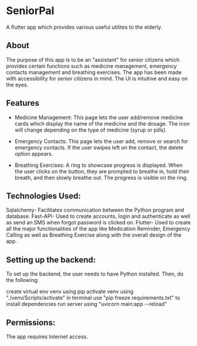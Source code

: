 # SeniorPal

A flutter app which provides various useful utilites to the elderly.

## About

The purpose of this app is to be an "assistant" for senior citizens which provides certain functions such as medicine management, emergency contacts management and breathing exercises. The app has been made with accessibility for senior citizens in mind. The UI is intuitive and easy on the eyes.

## Features

* Medicine Management:
      This page lets the user add/remove medicine cards which display the name of the medicine and the dosage. The icon will change depending on the type of medicine           (syrup or pills).
      
* Emergency Contacts:
      This page lets the user add, remove or search for emergency contacts. If the user swipes left on the contact, the delete option appears. 
      
* Breathing Exercises:
      A ring to showcase progress is displayed. When the user clicks on the button, they are prompted to breathe in, hold their breath, and then slowly breathe out. The         progress is visible on the ring.
      
## Technologies Used:

Sqlalchemy- Facilitates communication between the Python program and database.
Fast-API- Used to create accounts, login and authenticate as well as send an SMS when forgot password is clicked on.
Flutter- Used to create all the major functionalities of the app like Medication Reminder, Emergency Calling as well as Breathing Exercise along with the overall design of the app.

## Setting up the backend:

To set up the backend, the user needs to have Python installed. Then, do the following: 

create virtual env venv using pip
activate venv using "./venv/Scripts/activate" in terminal
use "pip freeze requirements.txt" to install dependencies
run server using "uvicorn main:app --reload" 

## Permissions:

The app requires Internet access.
